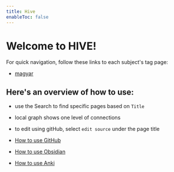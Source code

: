```yaml
---
title: Hive
enableToc: false
---
```


# Welcome to HIVE!
For quick navigation, follow these links to each subject's tag page:
- [magyar](https://adambacso.github.io/hive/tags/magyar/)


## Here's an overview of how to use:
- use the Search to find specific pages based on `Title`
- local graph shows one level of connections
- to edit using gitHub, select `edit source` under the page title

- [How to use GitHub](https://adambacso.github.io/hive/Hive-Mind/HOW-TO/How-to-use-GitHub)
- [How to use Obsidian](https://adambacso.github.io/hive/Hive-Mind/HOW-TO/How-to-use-Obsidian/)
- [How to use Anki](https://adambacso.github.io/hive/Hive-Mind/HOW-TO/How-to-use-Anki/)